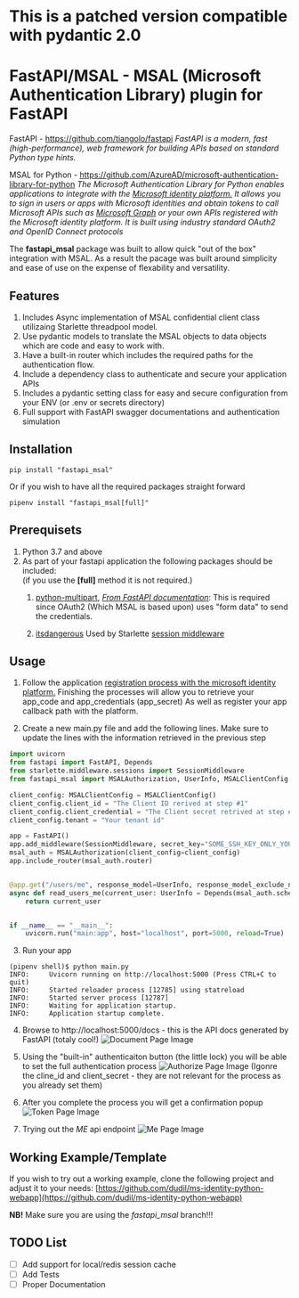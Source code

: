 # This is a patched version compatible with pydantic 2.0


# FastAPI/MSAL - MSAL (Microsoft Authentication Library) plugin for FastAPI
FastAPI - https://github.com/tiangolo/fastapi
_FastAPI is a modern, fast (high-performance), web framework for building APIs based on standard Python type hints._

MSAL for Python - https://github.com/AzureAD/microsoft-authentication-library-for-python
_The Microsoft Authentication Library for Python enables applications to integrate with the
[Microsoft identity platform.](https://aka.ms/aaddevv2)
It allows you to sign in users or apps with Microsoft identities
and obtain tokens to call Microsoft APIs such as [Microsoft Graph](https://graph.microsoft.io/)
or your own APIs registered with the Microsoft identity platform.
It is built using industry standard OAuth2 and OpenID Connect protocols_

The **fastapi_msal** package was built to allow quick "out of the box" integration with MSAL.
As a result the pacage was built around simplicity and ease of use on the expense of flexability and versatility.

## Features
1. Includes Async implementation of MSAL confidential client class utilizaing Starlette threadpool model.
1. Use pydantic models to translate the MSAL objects to data objects which are code and easy to work with.
1. Have a built-in router which includes the required paths for the authentication flow.
1. Include a dependency class to authenticate and secure your application APIs
1. Includes a pydantic setting class for easy and secure configuration from your ENV (or .env or secrets directory)
1. Full support with FastAPI swagger documentations and authentication simulation

## Installation

```shell
pip install "fastapi_msal"
```
Or if you wish to have all the required packages straight forward
```shell
pipenv install "fastapi_msal[full]"
```

## Prerequisets
1. Python 3.7 and above
2. As part of your fastapi application the following packages should be included:  
(if you use the **[full]** method it is not required.)
   1. [python-multipart](https://andrew-d.github.io/python-multipart/),
   _[From FastAPI documentation](https://fastapi.tiangolo.com/tutorial/security/first-steps/#run-it)_:
   This is required since OAuth2 (Which MSAL is based upon) uses "form data" to send the credentials.

   2. [itsdangerous](https://github.com/pallets/itsdangerous)
   Used by Starlette [session middleware](https://www.starlette.io/middleware/)

## Usage
1. Follow the application [registration process
with the microsoft identity platform.](https://docs.microsoft.com/azure/active-directory/develop/quickstart-v2-register-an-app)
Finishing the processes will allow you to retrieve your app_code and app_credentials (app_secret)
As well as register your app callback path with the platform.

2. Create a new main.py file and add the following lines.
Make sure to update the lines with the information retrieved in the previous step
``` python
import uvicorn
from fastapi import FastAPI, Depends
from starlette.middleware.sessions import SessionMiddleware
from fastapi_msal import MSALAuthorization, UserInfo, MSALClientConfig

client_config: MSALClientConfig = MSALClientConfig()
client_config.client_id = "The Client ID rerived at step #1"
client_config.client_credential = "The Client secret retrived at step #1"
client_config.tenant = "Your tenant id"

app = FastAPI()
app.add_middleware(SessionMiddleware, secret_key="SOME_SSH_KEY_ONLY_YOU_KNOW")  # replace with your own!!!
msal_auth = MSALAuthorization(client_config=client_config)
app.include_router(msal_auth.router)


@app.get("/users/me", response_model=UserInfo, response_model_exclude_none=True, response_model_by_alias=False)
async def read_users_me(current_user: UserInfo = Depends(msal_auth.scheme)) -> UserInfo:
    return current_user


if __name__ == "__main__":
    uvicorn.run("main:app", host="localhost", port=5000, reload=True)
```

3. Run your app
```shell
(pipenv shell)$ python main.py
INFO:     Uvicorn running on http://localhost:5000 (Press CTRL+C to quit)
INFO:     Started reloader process [12785] using statreload
INFO:     Started server process [12787]
INFO:     Waiting for application startup.
INFO:     Application startup complete.
```

4. Browse to http://localhost:5000/docs - this is the API docs generated by FastAPI (totaly cool!)
![Document Page Image](https://github.com/dudil/fastapi_msal/blob/master/docs/images/authorize_page.png?raw=true/blob/images/docs_page.png?raw=true)

5. Using the "built-in" authenticaiton button (the little lock) you will be able to set the full authentication process
![Authorize Page Image](https://github.com/dudil/fastapi_msal/blob/master/docs/images/authorize_page.png?raw=true)
   (Igonre the cline_id and client_secret - they are not relevant for the process as you already set them)

6. After you complete the process you will get a confirmation popup
![Token Page Image](https://github.com/dudil/fastapi_msal/blob/master/docs/images/token_page.png?raw=true)

7. Trying out the _ME_ api endpoint
![Me Page Image](https://github.com/dudil/fastapi_msal/blob/master/docs/images/me_page.png?raw=true)

## Working Example/Template
If you wish to try out a working example, clone the following project and adjust it to your needs:
[https://github.com/dudil/ms-identity-python-webapp](https://github.com/dudil/ms-identity-python-webapp)

**NB!** Make sure you are using the *fastapi_msal* branch!!!

## TODO List
- [ ] Add support for local/redis session cache
- [ ] Add Tests
- [ ] Proper Documentation
